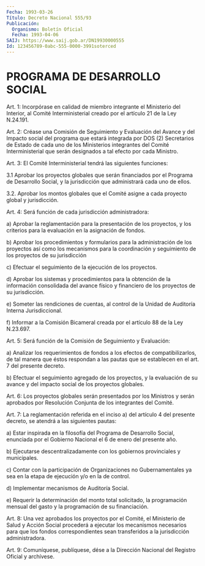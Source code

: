 ```yaml
---
Fecha: 1993-03-26
Título: Decreto Nacional 555/93
Publicación:
  Organismo: Boletín Oficial
  Fecha: 1993-04-06
SAIJ: https://www.saij.gob.ar/DN19930000555
Id: 123456789-0abc-555-0000-3991soterced
---
```

# PROGRAMA DE DESARROLLO SOCIAL

<a id="1"></a>
Art.  1:  Incorpórase  en  calidad  de  miembro  integrante el Ministerio del Interior, al Comité Interministerial creado  por  el artículo 21 de la Ley N.24.191.

<a id="2"></a>
Art.  2:  Créase  una Comisión de Seguimiento y Evaluación del Avance y del Impacto social  del  programa que estará integrada por DOS  (2)  Secretarios  de Estado de cada  uno  de  los  Ministerios integrantes del Comité Interministerial  que serán designados a tal efecto por cada Ministro.

<a id="3"></a>
Art.  3:  El  Comité  Interministerial  tendrá  las siguientes funciones:

3.1  Aprobar los proyectos globales que serán financiados  por  el Programa  de  Desarrollo Social, y la jurisdicción que administrará cada uno de ellos.

3.2. Aprobar los  montos  globales  que  el  Comité  asigne a cada proyecto global y jurisdicción.

<a id="4"></a>
Art.  4: Será función de cada jurisdicción administradora:

a)  Aprobar    la  reglamentación  para  la  presentación  de  los proyectos, y los  criterios  para la evaluación en la asignación de fondos.

b) Aprobar los procedimientos y formularios para la administración de los proyectos  así  como  los  mecanismos para la coordinación  y  seguimiento  de  los proyectos de su  jurisdicción

c) Efectuar el seguimiento de la ejecución  de  los proyectos.

d) Aprobar los sistemas y procedimientos para la  obtención  de la información  consolidada  del  avance  físico  y  financiero de los proyectos de su jurisdicción.

e) Someter las rendiciones de cuentas, al control  de la Unidad de Auditoría Interna Jurisdiccional.

f) Informar a la Comisión Bicameral creada por el artículo  88  de la Ley N.23.697.

<a id="5"></a>
Art. 5: Será función de la Comisión de Seguimiento y Evaluación:

a)  Analizar  los  requerimientos  de  fondos  a  los  efectos  de compatibilizarlos,  de  tal manera que éstos respondan a las pautas que  se  establecen  en  el  art.    7  del  presente  decreto.

b)  Efectuar  el  seguimiento  agregado de  los  proyectos,  y  la evaluación  de  su avance y del impacto  social  de  los  proyectos globales.

<a id="6"></a>
Art.  6:  Los  proyectos  globales  serán  presentados por los Ministros  y  serán  aprobados  por  Resolución  Conjunta   de  los integrantes del Comité.

<a id="7"></a>
Art. 7: La reglamentación referida en el inciso a) del artículo 4 del  presente  decreto,  se  atendrá a las siguientes pautas:

a)  Estar inspirada en la filosofía  del  Programa  de  Desarrollo Social,  enunciada  por  el  Gobierno  Nacional  el  6 de enero del presente año.

b) Ejecutarse descentralizadamente con los gobiernos  provinciales y municipales.

c) Contar con la participación de Organizaciones no Gubernamentales  ya  sea  en  la  etapa  de ejecución y/o en la  de control.

d) Implementar mecanismos de Auditoría Social.

e)  Requerir  la  determinación  del  monto total  solicitado,  la programación mensual del gasto y la programación de su financiación.

<a id="8"></a>
Art.  8:  Una  vez  aprobados  los proyectos por el Comité, el Ministerio  de  Salud  y  Acción Social procederá  a  ejecutar  los mecanismos necesarios para  que  los  fondos  correspondientes sean transferidos a la jurisdicción administradora.

<a id="9"></a>
Art.  9: Comuníquese, publíquese, dése a la Dirección Nacional del Registro Oficial y archívese.